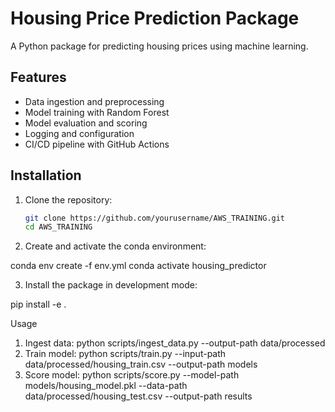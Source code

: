 # Housing Price Prediction Package

A Python package for predicting housing prices using machine learning.

## Features

- Data ingestion and preprocessing
- Model training with Random Forest
- Model evaluation and scoring
- Logging and configuration
- CI/CD pipeline with GitHub Actions

## Installation

1. Clone the repository:
   ```bash
   git clone https://github.com/yourusername/AWS_TRAINING.git
   cd AWS_TRAINING


2. Create and activate the conda environment:

conda env create -f env.yml
conda activate housing_predictor

3. Install the package in development mode:

pip install -e .


Usage
1. Ingest data:
python scripts/ingest_data.py --output-path data/processed
2. Train model:
python scripts/train.py --input-path data/processed/housing_train.csv --output-path models
3. Score model:
python scripts/score.py --model-path models/housing_model.pkl --data-path data/processed/housing_test.csv --output-path results